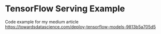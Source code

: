 # TensorFlow Serving Example

Code example for my medium article https://towardsdatascience.com/deploy-tensorflow-models-9813b5a705d5
